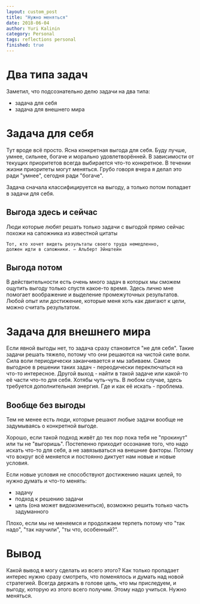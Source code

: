 ```yaml
---
layout: custom_post
title: "Нужно меняться"
date: 2018-06-04
author: Yuri Kalinin
category: Personal
tags: reflections personal
finished: true
---
```


# Два типа задач

Заметил, что подсознательно делю задачи на два типа:
* задача для себя
* задача для внешнего мира

# Задача для себя

Тут вроде всё просто. Ясна конкретная выгода для себя. 
Буду лучше, умнее, сильнее, богаче и морально удовлетворённей.
В зависимости от текущих приоритетов всегда выбирается что-то конкретное.
В течении жизни приоритеты могут меняться. Грубо говоря вчера я делал это ради "умнее", 
сегодня ради "богаче".

Задача сначала классифицируется на выгоду, а только потом попадает в задачи для себя.

## Выгода здесь и сейчас

Люди которые любят решать только задачи с выгодой прямо сейчас похожи на сапожника из известной цитаты
```
Тот, кто хочет видеть результаты своего труда немедленно, 
должен идти в сапожники. — Альберт Эйнштейн
```

## Выгода потом

В действительности есть очень много задач в которых мы сможем ощутить выгоду только спустя какое-то время.
Здесь лично мне помогает воображение и выделение промежуточных результатов.
Любой опыт или достижение, которые меня хоть как двигают к цели, можно считать результатом.

# Задача для внешнего мира

Если явной выгоды нет, то задача сразу становится "не для себя". Такие задачи решать тяжело,
потому что они решаются на чистой силе воли. Сила воли периодически заканчивается и мы забиваем.
Самое выгодное в решении таких задач - переодически переключаться на что-то интересное.
Другой выход - найти в такой задаче или какой-то её части что-то для себя. Хотябы чуть-чуть.
В любом случае, здесь требуется дополнительная энергия. Где и как её искать - проблема.

## Вообще без выгоды

Тем не менее есть люди, которые решают любые задачи вообще не задумываясь о конкретной выгоде.

Хорошо, если такой подход живёт до тех пор пока тебя не "прокинут" или ты не "выгоришь". 
Постепенно приходит осознание того, что надо искать что-то для себя, 
а не завязываться на внешние факторы. Потому что вокруг всё меняется и постоянно диктует нам новые и новые условия.

Если новые условия не способствуют достижению наших целей, то нужно думать и что-то менять:
* задачу 
* подход к решению задачи
* цель (она может видоизмениться), возможно решить только часть задуманного

Плохо, если мы не меняемся и продолжаем терпеть потому что "так надо", "так научили", "ты что, особенный?".

# Вывод

Какой вывод я могу сделать из всего этого?
Как только пропадает интерес нужно сразу смотреть, что поменялось и думать над новой стратегией.
Всегда держать в голове цель, что мы приследуем, и выгоду, которую из этого всего получим.
Этому надо учиться. Нужно меняться.